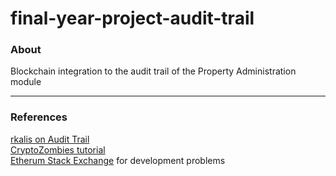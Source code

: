 # final-year-project-audit-trail

### About
Blockchain integration to the audit trail of the Property Administration module
<hr>

### References 
[rkalis on Audit Trail](https://github.com/rkalis/blockchain-audit-trail/blob/master/truffle/contracts/AuditTrail.sol) <br>
[CryptoZombies tutorial](https://cryptozombies.io/) <br>
[Etherum Stack Exchange](https://ethereum.stackexchange.com/) for development problems <br>
